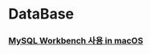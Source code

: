 # DataBase

### [MySQL Workbench 사용 in macOS](https://github.com/YeoJiSu/DataBase/blob/main/1/README.md)
